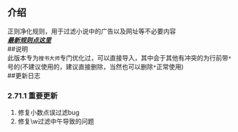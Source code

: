 ## 介绍  
正则净化规则，用于过滤小说中的广告以及网址等不必要内容  
***[最新规则点这里](https://github.com/XUANJI233/purification/blob/main/%E6%9C%80%E6%96%B0.txt)***  
##说明  
此版本专为`搜书大师`专门优化过，可以直接导入，其中会于其他有冲突的为行前带`*`号的(不建议使用的，建议直接删除，当然也可以删除`*`正常使用)  
##更新日志  
### 2.71.1 重要更新  
1. 修复小数点误过滤bug  
2. 修复\w过滤中午导致的问题  
